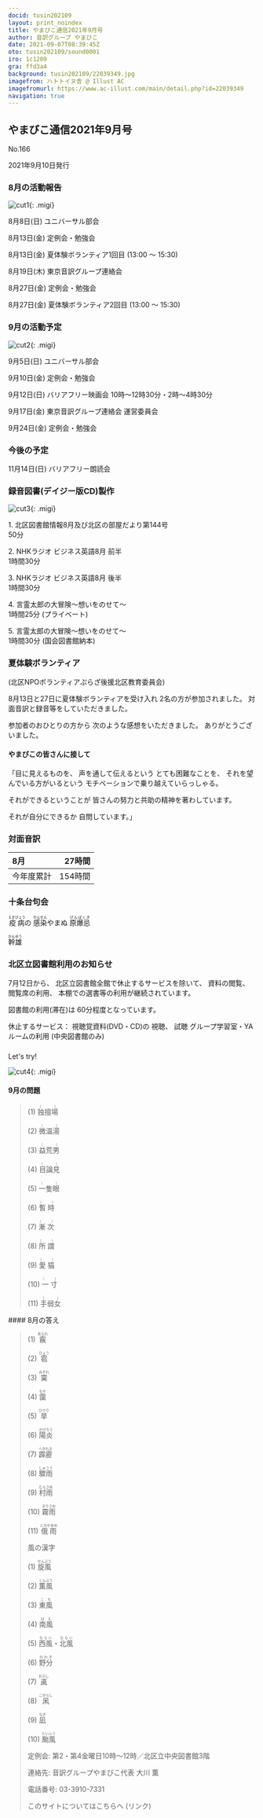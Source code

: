 ```yaml
---
docid: tusin202109
layout: print_noindex
title: やまびこ通信2021年9月号
author: 音訳グループ やまびこ
date: 2021-09-07T08:39:45Z
oto: tusin202109/sound0001
iro: 1c1209
gra: ffd3a4
background: tusin202109/22039349.jpg
imagefrom: ハトトイヌ舎 @ Illust AC
imagefromurl: https://www.ac-illust.com/main/detail.php?id=22039349
navigation: true
---
```



## <span data-dur="4.118" data-begin="2.750" id="xmri_0001" markdown="1">やまびこ通信2021年9月号</span>

<span data-dur="2.583" data-begin="6.868" id="xmri_0002" markdown="1">No.166</span>

<span data-dur="4.381" data-begin="9.451" id="xmri_0003" markdown="1">2021年9月10日発行</span>


### <span data-dur="3.404" data-begin="19.045" id="xmri_0006" markdown="1">8月の活動報告</span>

![cut1](media/tusin202109/cut1.png){: .migi}

<span data-dur="2.091" data-begin="24.299" id="xmri_0008" markdown="1">8月8日(日)</span>
<span data-dur="2.504" data-begin="26.390" id="xmri_0009" markdown="1">ユニバーサル部会</span>

<span data-dur="2.406" data-begin="28.894" id="xmri_000A" markdown="1">8月13日(金)</span>
<span data-dur="2.986" data-begin="31.300" id="xmri_000B" markdown="1">定例会・勉強会</span>

<span data-dur="2.406" data-begin="34.286" id="xmri_000C" markdown="1">8月13日(金)</span>
<span data-dur="2.393" data-begin="36.692" id="xmri_000D" markdown="1">夏体験ボランティア1回目 </span>
<span data-dur="3.643" data-begin="39.085" id="xmri_000E" markdown="1">(13:00 ～ 15:30)</span>

<span data-dur="2.328" data-begin="42.728" id="xmri_000F" markdown="1">8月19日(木)</span>
<span data-dur="3.364" data-begin="45.056" id="xmri_0010" markdown="1">東京音訳グループ連絡会</span>

<span data-dur="2.548" data-begin="48.420" id="xmri_0011" markdown="1">8月27日(金)</span>
<span data-dur="2.986" data-begin="50.968" id="xmri_0012" markdown="1">定例会・勉強会</span>

<span data-dur="2.548" data-begin="53.954" id="xmri_0013" markdown="1">8月27日(金)</span>
<span data-dur="2.362" data-begin="56.502" id="xmri_0014" markdown="1">夏体験ボランティア2回目 </span>
<span data-dur="5.043" data-begin="58.864" id="xmri_0015" markdown="1">(13:00 ～ 15:30)</span>


### <span data-dur="3.111" data-begin="63.907" id="xmri_0016" markdown="1">9月の活動予定</span>

![cut2](media/tusin202109/cut2.png){: .migi}

<span data-dur="1.894" data-begin="68.868" id="xmri_0018" markdown="1">9月5日(日)</span>
<span data-dur="2.504" data-begin="70.762" id="xmri_0019" markdown="1">ユニバーサル部会</span>

<span data-dur="1.887" data-begin="73.266" id="xmri_001A" markdown="1">9月10日(金)</span>
<span data-dur="2.986" data-begin="75.153" id="xmri_001B" markdown="1">定例会・勉強会</span>

<span data-dur="2.173" data-begin="78.139" id="xmri_001C" markdown="1">9月12日(日)</span>
<span data-dur="6.292" data-begin="80.312" id="xmri_001D" markdown="1">バリアフリー映画会 10時～12時30分・2時～4時30分</span>

<span data-dur="2.249" data-begin="86.604" id="xmri_001E" markdown="1">9月17日(金)</span>
<span data-dur="4.476" data-begin="88.853" id="xmri_001F" markdown="1">東京音訳グループ連絡会 運営委員会</span>

<span data-dur="2.236" data-begin="93.329" id="xmri_0020" markdown="1">9月24日(金)</span>
<span data-dur="4.386" data-begin="95.565" id="xmri_0021" markdown="1">定例会・勉強会</span>


### <span data-dur="2.63" data-begin="99.951" id="xmri_0022" markdown="1">今後の予定</span>

<span data-dur="2.516" data-begin="102.581" id="xmri_0023" markdown="1">11月14日(日)</span>
<span data-dur="4.183" data-begin="105.097" id="xmri_0024" markdown="1">バリアフリー朗読会</span>


### <span data-dur="4.728" data-begin="109.280" id="xmri_0025" markdown="1">録音図書(デイジー版CD)製作</span>

![cut3](media/tusin202109/cut3.png){: .migi}



<span data-dur="0.815" data-begin="117.343" id="xmri_0028" markdown="1">1. </span>
<span data-dur="5.657" data-begin="118.158" id="xmri_0029" markdown="1">北区図書館情報8月及び北区の部屋だより第144号</span>  
<span data-dur="2.052" data-begin="123.815" id="xmri_002A" markdown="1">50分</span>

<span data-dur="0.704" data-begin="125.867" id="xmri_002B" markdown="1">2. </span>
<span data-dur="4.044" data-begin="126.571" id="xmri_002C" markdown="1">NHKラジオ ビジネス英語8月 前半</span>  
<span data-dur="2.701" data-begin="130.615" id="xmri_002D" markdown="1">1時間30分</span>

<span data-dur="0.871" data-begin="133.316" id="xmri_002E" markdown="1">3. </span>
<span data-dur="4" data-begin="134.187" id="xmri_002F" markdown="1">NHKラジオ ビジネス英語8月 後半</span>  
<span data-dur="2.701" data-begin="138.187" id="xmri_0030" markdown="1">1時間30分</span>

<span data-dur="0.797" data-begin="140.888" id="xmri_0031" markdown="1">4. </span>
<span data-dur="3.196" data-begin="141.685" id="xmri_0032" markdown="1">言霊太郎の大冒険～想いをのせて～</span>  
<span data-dur="1.901" data-begin="144.881" id="xmri_0033" markdown="1">1時間25分</span>
<span data-dur="2.151" data-begin="146.782" id="xmri_0034" markdown="1">(プライベート)</span>

<span data-dur="0.714" data-begin="148.933" id="xmri_0035" markdown="1">5. </span>
<span data-dur="3.196" data-begin="149.647" id="xmri_0036" markdown="1">言霊太郎の大冒険～想いをのせて～</span>  
<span data-dur="1.852" data-begin="152.843" id="xmri_0037" markdown="1">1時間30分</span>
<span data-dur="4.172" data-begin="154.695" id="xmri_0038" markdown="1">(国会図書館納本)</span>


### <span data-dur="1.881" data-begin="158.867" id="xmri_0039" markdown="1">夏体験ボランティア</span>
<span data-dur="5.752" data-begin="160.748" id="xmri_003A" markdown="1">(北区NPOボランティアぷらざ後援北区教育委員会)</span>

<span data-dur="4.986" data-begin="166.500" id="xmri_003B" markdown="1">8月13日と27日に夏体験ボランティアを受け入れ</span>
<span data-dur="3.183" data-begin="171.486" id="xmri_003C" markdown="1">2名の方が参加されました。</span>
<span data-dur="4.621" data-begin="174.669" id="xmri_003D" markdown="1">対面音訳と録音等をしていただきました。</span>

<span data-dur="5.571" data-begin="179.290" id="xmri_003E" markdown="1">参加者のおひとりの方から 次のような感想をいただきました。</span>
<span data-dur="3.367" data-begin="184.861" id="xmri_003F" markdown="1">ありがとうございました。</span>


#### <span data-dur="3.542" data-begin="188.228" id="xmri_0040" markdown="1">やまびこの皆さんに接して</span>

<span data-dur="3.587" data-begin="191.770" id="xmri_0041" markdown="1">「目に見えるものを、 声を通して伝えるという</span>
<span data-dur="1.899" data-begin="195.357" id="xmri_0042" markdown="1">とても困難なことを、</span>
<span data-dur="5.923" data-begin="197.256" id="xmri_0043" markdown="1">それを望んでいる方がいるという モチベーションで乗り越えていらっしゃる。</span>

<span data-dur="7.122" data-begin="203.179" id="xmri_0044" markdown="1">それができるということが 皆さんの努力と共助の精神を著わしています。</span>

<span data-dur="5.377" data-begin="210.301" id="xmri_0045" markdown="1">それが自分にできるか 自問しています。」</span>


### <span data-dur="2.666" data-begin="215.678" id="xmri_0046" markdown="1">対面音訳</span>

<span data-dur="1.154" data-begin="218.344" id="xmri_0047" markdown="1">8月</span>|<span data-dur="2.441" data-begin="219.498" id="xmri_0048" markdown="1">27時間</span>
|:---|---:|
<span data-dur="1.59" data-begin="221.939" id="xmri_0049" markdown="1">今年度累計</span>|<span data-dur="3.948" data-begin="223.529" id="xmri_004A" markdown="1">154時間</span>


### <span data-dur="2.768" data-begin="227.477" id="xmri_004B" markdown="1">十条台句会</span>

<span data-dur="9.146" data-begin="230.245" id="xmri_004C" markdown="1"><ruby>疫病<rp>(</rp><rt>えきびょう</rt><rp>)</rp></ruby>の <ruby>感染<rp>(</rp><rt>かんせん</rt><rp>)</rp></ruby>やまぬ <ruby>原爆忌<rp>(</rp><rt>げんばくき</rt><rp>)</rp></ruby></span>

<span data-dur="3.273" data-begin="239.391" id="xmri_004D" markdown="1" class="haigo"><ruby>幹雄<rp>(</rp><rt>かんゆう</rt><rp>)</rp></ruby></span>


### <span data-dur="4.024" data-begin="242.664" id="xmri_004E" markdown="1">北区立図書館利用のお知らせ</span>

<span data-dur="1.952" data-begin="246.688" id="xmri_004F" markdown="1">7月12日から、</span>
<span data-dur="4.102" data-begin="248.640" id="xmri_0050" markdown="1">北区立図書館全館で休止するサービスを除いて、</span>
<span data-dur="1.541" data-begin="252.742" id="xmri_0051" markdown="1">資料の閲覧、</span>
<span data-dur="1.768" data-begin="254.283" id="xmri_0052" markdown="1">閲覧席の利用、</span>
<span data-dur="4.942" data-begin="256.051" id="xmri_0053" markdown="1">本棚での選書等の利用が継続されています。</span>

<span data-dur="2.3" data-begin="260.993" id="xmri_0054" markdown="1">図書館の利用(滞在)は</span>
<span data-dur="3.311" data-begin="263.293" id="xmri_0055" markdown="1">60分程度となっています。</span>

<span data-dur="1.658" data-begin="266.604" id="xmri_0056" markdown="1">休止するサービス：</span>
<span data-dur="3.296" data-begin="268.262" id="xmri_0057" markdown="1">視聴覚資料(DVD・CD)の</span>
<span data-dur="3.058" data-begin="271.558" id="xmri_0058" markdown="1">視聴、</span>
<span data-dur="2.334" data-begin="274.616" id="xmri_0059" markdown="1">試聴</span>
<span data-dur="3.248" data-begin="276.950" id="xmri_005A" markdown="1">グループ学習室・YAルームの利用</span>
<span data-dur="2.964" data-begin="280.198" id="xmri_005B" markdown="1">(中央図書館のみ)</span>


### 
<span data-dur="2.449" data-begin="283.662" id="xmri_005D" markdown="1">Let's try!</span>

![cut4](media/tusin202109/cut4.png){: .migi}


#### <span data-dur="2.648" data-begin="287.961" id="xmri_005F" markdown="1">9月の問題</span>





<blockquote markdown="1">
(1) <ruby>独擅場<rp>(</rp><rt>（　　　）</rt><rp>)</rp></ruby>

(2) <ruby>微温湯<rp>(</rp><rt>（　　　）</rt><rp>)</rp></ruby>

(3) <ruby>益荒男<rp>(</rp><rt>（　　　）</rt><rp>)</rp></ruby>

(4) <ruby>目論見<rp>(</rp><rt>（　　　）</rt><rp>)</rp></ruby>

(5) <ruby>一隻眼<rp>(</rp><rt>（　　　）</rt><rp>)</rp></ruby>

(6) <ruby>暫時<rp>(</rp><rt>（　　　）</rt><rp>)</rp></ruby>

(7) <ruby>漸次<rp>(</rp><rt>（　　　）</rt><rp>)</rp></ruby>

(8) <ruby>所謂<rp>(</rp><rt>（　　　）</rt><rp>)</rp></ruby>

(9) <ruby>愛猫<rp>(</rp><rt>（　　　）</rt><rp>)</rp></ruby>

(10) <ruby>一寸<rp>(</rp><rt>（　　　）</rt><rp>)</rp></ruby>

(11) <ruby>手弱女<rp>(</rp><rt>（　　　）</rt><rp>)</rp></ruby>


</blockquote>
#### <span data-dur="2.813" data-begin="295.134" id="xmri_0061" markdown="1">8月の答え</span>

<blockquote markdown="1">
<span data-dur="1.177" data-begin="297.947" id="xmri_0062" markdown="1">(1) </span>
<span data-dur="2.082" data-begin="299.124" id="xmri_0063" markdown="1"><ruby>霰<rp>(</rp><rt>あられ</rt><rp>)</rp></ruby></span>

<span data-dur="1.016" data-begin="301.206" id="xmri_0064" markdown="1">(2) </span>
<span data-dur="2.04" data-begin="302.222" id="xmri_0065" markdown="1"><ruby>雹<rp>(</rp><rt>ひょう</rt><rp>)</rp></ruby></span>

<span data-dur="1.144" data-begin="304.262" id="xmri_0066" markdown="1">(3) </span>
<span data-dur="2.116" data-begin="305.406" id="xmri_0067" markdown="1"><ruby>霙<rp>(</rp><rt>みぞれ</rt><rp>)</rp></ruby></span>

<span data-dur="1.119" data-begin="307.522" id="xmri_0068" markdown="1">(4) </span>
<span data-dur="2.037" data-begin="308.641" id="xmri_0069" markdown="1"><ruby>靄<rp>(</rp><rt>もや</rt><rp>)</rp></ruby></span>

<span data-dur="1.046" data-begin="310.678" id="xmri_006A" markdown="1">(5) </span>
<span data-dur="2.137" data-begin="311.724" id="xmri_006B" markdown="1"><ruby>旱<rp>(</rp><rt>ひでり</rt><rp>)</rp></ruby></span>

<span data-dur="1.177" data-begin="313.861" id="xmri_006C" markdown="1">(6) </span>
<span data-dur="2.246" data-begin="315.038" id="xmri_006D" markdown="1"><ruby>陽炎<rp>(</rp><rt>かげろう</rt><rp>)</rp></ruby></span>

<span data-dur="1.17" data-begin="317.284" id="xmri_006E" markdown="1">(7) </span>
<span data-dur="2.308" data-begin="318.454" id="xmri_006F" markdown="1"><ruby>霹靂<rp>(</rp><rt>へきれき</rt><rp>)</rp></ruby></span>

<span data-dur="1.211" data-begin="320.762" id="xmri_0070" markdown="1">(8) </span>
<span data-dur="2.192" data-begin="321.973" id="xmri_0071" markdown="1"><ruby>驟雨<rp>(</rp><rt>しゅうう</rt><rp>)</rp></ruby></span>

<span data-dur="1.197" data-begin="324.165" id="xmri_0072" markdown="1">(9) </span>
<span data-dur="2.287" data-begin="325.362" id="xmri_0073" markdown="1"><ruby>村雨<rp>(</rp><rt>むらさめ</rt><rp>)</rp></ruby></span>

<span data-dur="1.137" data-begin="327.649" id="xmri_0074" markdown="1">(10) </span>
<span data-dur="2.287" data-begin="328.786" id="xmri_0075" markdown="1"><ruby>霧雨<rp>(</rp><rt>きりさめ</rt><rp>)</rp></ruby></span>

<span data-dur="1.434" data-begin="331.073" id="xmri_0076" markdown="1">(11) </span>
<span data-dur="1.709" data-begin="332.507" id="xmri_0077" markdown="1"><ruby>俄雨<rp>(</rp><rt>にわかあめ</rt><rp>)</rp></ruby></span>

<span data-dur="2.553" data-begin="334.216" id="xmri_0078" markdown="1">風の漢字</span>

<span data-dur="1.177" data-begin="336.769" id="xmri_0079" markdown="1">(1) </span>
<span data-dur="2.339" data-begin="337.946" id="xmri_007A" markdown="1"><ruby>旋風<rp>(</rp><rt>せんぷう</rt><rp>)</rp></ruby></span>

<span data-dur="1.017" data-begin="340.285" id="xmri_007B" markdown="1">(2) </span>
<span data-dur="2.221" data-begin="341.302" id="xmri_007C" markdown="1"><ruby>薫風<rp>(</rp><rt>くんぷう</rt><rp>)</rp></ruby></span>

<span data-dur="1.143" data-begin="343.523" id="xmri_007D" markdown="1">(3) </span>
<span data-dur="2.03" data-begin="344.666" id="xmri_007E" markdown="1"><ruby>東風<rp>(</rp><rt>こち</rt><rp>)</rp></ruby></span>

<span data-dur="1.119" data-begin="346.696" id="xmri_007F" markdown="1">(4) </span>
<span data-dur="2.017" data-begin="347.815" id="xmri_0080" markdown="1"><ruby>南風<rp>(</rp><rt>はえ</rt><rp>)</rp></ruby></span>

<span data-dur="1.046" data-begin="349.832" id="xmri_0081" markdown="1">(5) </span>
<span data-dur="2.636" data-begin="350.878" id="xmri_0082" markdown="1"><ruby>西風<rp>(</rp><rt>ならい</rt><rp>)</rp></ruby>・<ruby>北風<rp>(</rp><rt>ならい</rt><rp>)</rp></ruby></span>

<span data-dur="1.177" data-begin="353.514" id="xmri_0083" markdown="1">(6) </span>
<span data-dur="2.181" data-begin="354.691" id="xmri_0084" markdown="1"><ruby>野分<rp>(</rp><rt>のわき</rt><rp>)</rp></ruby></span>

<span data-dur="1.17" data-begin="356.872" id="xmri_0085" markdown="1">(7) </span>
<span data-dur="2.144" data-begin="358.042" id="xmri_0086" markdown="1"><ruby>颪<rp>(</rp><rt>おろし</rt><rp>)</rp></ruby></span>

<span data-dur="1.211" data-begin="360.186" id="xmri_0087" markdown="1">(8) </span>
<span data-dur="2.256" data-begin="361.397" id="xmri_0088" markdown="1"><ruby>凩<rp>(</rp><rt>こがらし</rt><rp>)</rp></ruby></span>

<span data-dur="1.197" data-begin="363.653" id="xmri_0089" markdown="1">(9) </span>
<span data-dur="2.019" data-begin="364.850" id="xmri_008A" markdown="1"><ruby>凪<rp>(</rp><rt>なぎ</rt><rp>)</rp></ruby></span>

<span data-dur="1.137" data-begin="366.869" id="xmri_008B" markdown="1">(10) </span>
<span data-dur="1.521" data-begin="368.006" id="xmri_008C" markdown="1"><ruby>颱風<rp>(</rp><rt>たいふう</rt><rp>)</rp></ruby></span>

<span data-dur="1.205" data-begin="369.527" id="xmri_008D" markdown="1">定例会:</span>
<span data-dur="6.134" data-begin="370.732" id="xmri_008E" markdown="1">第2・第4金曜日10時～12時／北区立中央図書館3階</span>  

<span data-dur="1.318" data-begin="376.866" id="xmri_008F" markdown="1">連絡先:</span>
<span data-dur="3.945" data-begin="378.184" id="xmri_0090" markdown="1">音訳グループやまびこ代表 大川 薫</span>  

<span data-dur="1.409" data-begin="382.129" id="xmri_0091" markdown="1">電話番号:</span>
<span data-dur="4.305" data-begin="383.538" id="xmri_0092" markdown="1">03-3910-7331</span>  

<span data-dur="2.31" data-begin="387.843" id="xmri_0093" markdown="1">このサイトについてはこちらへ</span>
<span data-dur="2.875" data-begin="390.153" id="xmri_0094" markdown="1">(リンク)</span>



